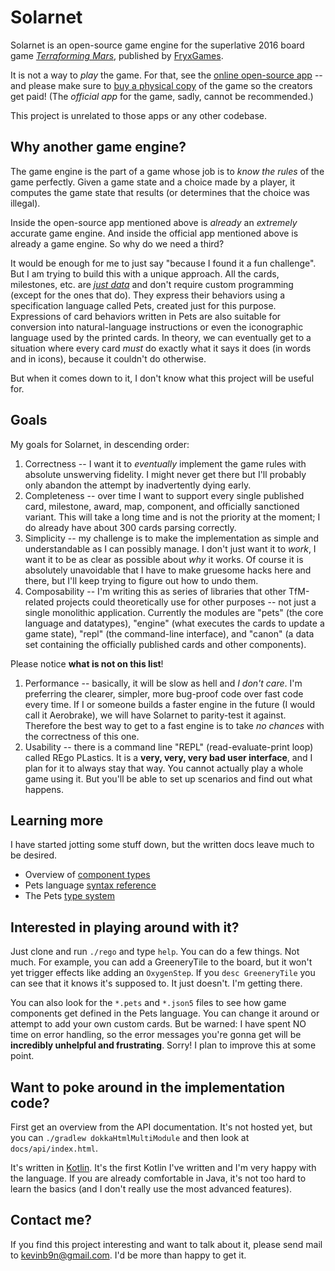 # Solarnet

Solarnet is an open-source game engine for the superlative 2016 board game *[Terraforming Mars](https://www.amazon.com/Indie-Boards-Cards-Terraforming-Board/dp/B01GSYA4K2)*, published by [FryxGames](http://fryxgames.se).

It is not a way to *play* the game. For that, see the [online open-source app](http://terraforming-mars.herokuapp.com) -- and please make sure to [buy a physical copy](https://www.amazon.com/Indie-Boards-Cards-Terraforming-Board/dp/B01GSYA4K2) of the game so the creators get paid! (The *official app* for the game, sadly, cannot be recommended.)

This project is unrelated to those apps or any other codebase.

## Why another game engine?

The game engine is the part of a game whose job is to *know the rules* of the game perfectly. Given a game state and a choice made by a player, it computes the game state that results (or determines that the choice was illegal).

Inside the open-source app mentioned above is *already* an *extremely* accurate game engine. And inside the official app mentioned above is already a game engine. So why do we need a third?

It would be enough for me to just say "because I found it a fun challenge". But I am trying to build this with a unique approach. All the cards, milestones, etc. are *[just data](https://github.com/MartianZoo/solarnet/blob/main/canon/src/main/java/dev/martianzoo/tfm/canon/cards.json5)* and don't require custom programming (except for the ones that do). They express their behaviors using a specification language called Pets, created just for this purpose. Expressions of card behaviors written in Pets are also suitable for conversion into natural-language instructions or even the iconographic language used by the printed cards. In theory, we can eventually get to a situation where every card *must* do exactly what it says it does (in words and in icons), because it couldn't do otherwise.

But when it comes down to it, I don't know what this project will be useful for.

## Goals

My goals for Solarnet, in descending order:

1. Correctness -- I want it to *eventually* implement the game rules with absolute unswerving fidelity. I might never get there but I'll probably only abandon the attempt by inadvertently dying early.
2. Completeness -- over time I want to support every single published card, milestone, award, map, component, and officially sanctioned variant. This will take a long time and is not the priority at the moment; I do already have about 300 cards parsing correctly.
3. Simplicity -- my challenge is to make the implementation as simple and understandable as I can possibly manage. I don't just want it to *work*, I want it to be as clear as possible about *why* it works. Of course it is absolutely unavoidable that I have to make gruesome hacks here and there, but I'll keep trying to figure out how to undo them.
4. Composability -- I'm writing this as series of libraries that other TfM-related projects could theoretically use for other purposes -- not just a single monolithic application. Currently the modules are "pets" (the core language and datatypes), "engine" (what executes the cards to update a game state), "repl" (the command-line interface), and "canon" (a data set containing the officially published cards and other components).

Please notice **what is not on this list**!

1. Performance -- basically, it will be slow as hell and *I don't care*. I'm preferring the clearer, simpler, more bug-proof code over fast code every time. If I or someone builds a faster engine in the future (I would call it Aerobrake), we will have Solarnet to parity-test it against. Therefore the best way to get to a fast engine is to take *no chances* with the correctness of this one.
2. Usability -- there is a command line "REPL" (read-evaluate-print loop) called REgo PLastics. It is a **very, very, very bad user interface**, and I plan for it to always stay that way. You cannot actually play a whole game using it. But you'll be able to set up scenarios and find out what happens.

## Learning more

I have started jotting some stuff down, but the written docs leave much to be desired.

* Overview of [component types](docs/component-types.md)
* Pets language [syntax reference](docs/syntax.md)
* The Pets [type system](docs/type-system.md)

## Interested in playing around with it?

Just clone and run `./rego` and type `help`. You can do a few things. Not much. For example, you can add a GreeneryTile to the board, but it won't yet trigger effects like adding an `OxygenStep`. If you `desc GreeneryTile` you can see that it knows it's supposed to. It just doesn't. I'm getting there.

You can also look for the `*.pets` and `*.json5` files to see how game components get defined in the Pets language. You can change it around or attempt to add your own custom cards. But be warned: I have spent NO time on error handling, so the error messages you're gonna get will be **incredibly unhelpful and frustrating**. Sorry! I plan to improve this at some point.

## Want to poke around in the implementation code?

First get an overview from the API documentation. It's not hosted yet, but you can `./gradlew dokkaHtmlMultiModule` and then look at `docs/api/index.html`.

It's written in [Kotlin](https://kotlinlang.org). It's the first Kotlin I've written and I'm very happy with the language. If you are already comfortable in Java, it's not too hard to learn the basics (and I don't really use the most advanced features).

## Contact me?

If you find this project interesting and want to talk about it, please send mail to kevinb9n@gmail.com. I'd be more than happy to get it.
